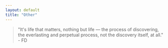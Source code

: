 ```yaml
---
layout: default
title: "Other"
---
```


<div class="quote">
  <blockquote>
    <p>"It's life that matters, nothing but life — the process of discovering, the everlasting and perpetual process, not the discovery itself, at all." - FD</p>
  </blockquote>
</div>

<div class="image">
  <img src="/images/.jpg" alt="" style="max-width: 100%; height: auto;">
</div>

